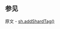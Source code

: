 ## 参见

原文 - [sh.addShardTag()]( https://docs.mongodb.com/manual/reference/method/sh.addShardTag/ )

